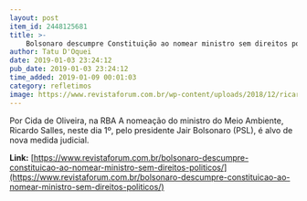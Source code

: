 ```yaml
---
layout: post
item_id: 2448125681
title: >-
    Bolsonaro descumpre Constituição ao nomear ministro sem direitos políticos
author: Tatu D'Oquei
date: 2019-01-03 23:24:12
pub_date: 2019-01-03 23:24:12
time_added: 2019-01-09 00:01:03
category: refletimos
image: https://www.revistaforum.com.br/wp-content/uploads/2018/12/ricardo-sales.jpg
---
```


Por Cida de Oliveira, na RBA A nomeação do ministro do Meio Ambiente, Ricardo Salles, neste dia 1º, pelo presidente Jair Bolsonaro (PSL), é alvo de nova medida judicial.

**Link:** [https://www.revistaforum.com.br/bolsonaro-descumpre-constituicao-ao-nomear-ministro-sem-direitos-politicos/](https://www.revistaforum.com.br/bolsonaro-descumpre-constituicao-ao-nomear-ministro-sem-direitos-politicos/)

